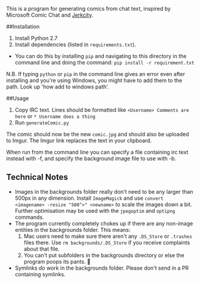 This is a program for generating comics from chat text, inspired by Microsoft Comic Chat and [Jerkcity](https://www.jerkcity.com).

##Installation

1. Install Python 2.7
2. Install dependencies (listed in `requirements.txt`). 
  * You can do this by installing `pip` and navigating to this directory in the command line and doing the command: `pip install -r requirement.txt`

N.B. If typing `python` or `pip` in the command line gives an error even after installing and you're using Windows, you might have to add them to the path. Look up 'how add to windows path'.




##Usage

1. Copy IRC text. Lines should be formatted like `<Username> Comments are here` or `* Username does a thing`
2.  Run `generateComic.py`

The comic should now be the new `comic.jpg` and should also be uploaded to Imgur.  The Imgur link replaces the text in your clipboard.

When run from the command line you can specify a file containing irc text instead with -f, and specify the background image file to use with -b.

## Technical Notes

* Images in the backgrounds folder really don't need to be any larger than 500px in any dimension.  Install `ImageMagick` and use `convert <imagename> -resize "500^>" <newname>` to scale the images down a bit.  Further optimisation may be used with the `jpegoptim` and `optipng` commands.
* The program currently completely chokes up if there are any non-image entities in the backgrounds folder.  This means:
	1. Mac users need to make sure there aren't any `.DS_Store` or `.trashes` files there.  Use `rm backgrounds/.DS_Store` if you receive complaints about that file.
	2. You can't put subfolders in the backgrounds directory or else the program poops its pants. 💩
* Symlinks *do* work in the backgrounds folder.  Please don't send in a PR containing symlinks.